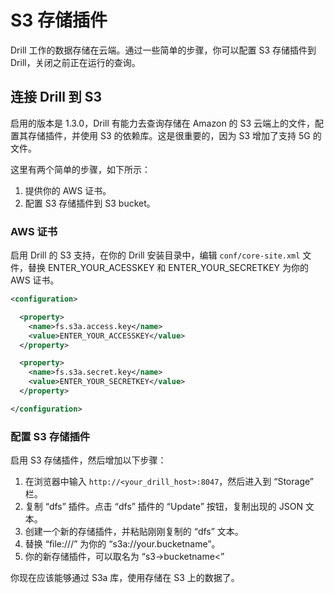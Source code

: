 # S3 存储插件

Drill 工作的数据存储在云端。通过一些简单的步骤，你可以配置 S3 存储插件到 Drill，关闭之前正在运行的查询。

## 连接 Drill 到 S3

启用的版本是 1.3.0，Drill 有能力去查询存储在 Amazon 的 S3 云端上的文件，配置其存储插件，并使用 S3 的依赖库。这是很重要的，因为 S3 增加了支持 5G 的文件。

这里有两个简单的步骤，如下所示：
  1. 提供你的 AWS 证书。
  2. 配置 S3 存储插件到 S3 bucket。

### AWS 证书

启用 Drill 的 S3 支持，在你的 Drill 安装目录中，编辑 ``` conf/core-site.xml ``` 文件，替换 ENTER_YOUR_ACESSKEY 和 ENTER_YOUR_SECRETKEY 为你的 AWS 证书。
```xml
<configuration>

  <property>
    <name>fs.s3a.access.key</name>
    <value>ENTER_YOUR_ACCESSKEY</value>
  </property>

  <property>
    <name>fs.s3a.secret.key</name>
    <value>ENTER_YOUR_SECRETKEY</value>
  </property>

</configuration>
```

### 配置 S3 存储插件

启用 S3 存储插件，然后增加以下步骤：
  1. 在浏览器中输入 ``` http://<your_drill_host>:8047 ```，然后进入到 “Storage” 栏。
  2. 复制 “dfs” 插件。点击 “dfs” 插件的 “Update” 按钮，复制出现的 JSON 文本。
  3. 创建一个新的存储插件，并粘贴刚刚复制的 “dfs” 文本。
  4. 替换 “file:///” 为你的 “s3a://your.bucketname”。
  5. 你的新存储插件，可以取名为 “s3-&gt;bucketname&lt;”

你现在应该能够通过 S3a 库，使用存储在 S3 上的数据了。
